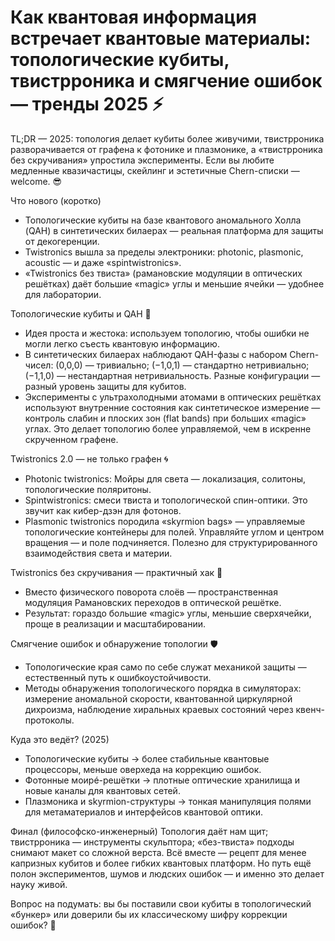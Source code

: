 # Как квантовая информация встречает квантовые материалы: топологические кубиты, твистрроника и смягчение ошибок — тренды 2025 ⚡️

TL;DR — 2025: топология делает кубиты более живучими, твистрроника разворачивается от графена к фотонике и плазмонике, а «твистрроника без скручивания» упростила эксперименты. Если вы любите медленные квазичастицы, скейлинг и эстетичные Chern-списки — welcome. 😎

Что нового (коротко)
- Топологические кубиты на базе квантового аномального Холла (QAH) в синтетических билаерах — реальная платформа для защиты от декогеренции.  
- Twistronics вышла за пределы электроники: photonic, plasmonic, acoustic — и даже «spintwistronics».  
- «Twistronics без твиста» (рамановские модуляции в оптических решётках) даёт большие «magic» углы и меньшие ячейки — удобнее для лаборатории.  

Топологические кубиты и QAH 🎯
- Идея проста и жестока: используем топологию, чтобы ошибки не могли легко съесть квантовую информацию.  
- В синтетических билаерах наблюдают QAH-фазы с набором Chern-чисел: (0,0,0) — тривиально; (−1,0,1) — стандартно нетривиально; (−1,1,0) — нестандартная нетривиальность. Разные конфигурации — разный уровень защиты для кубитов.  
- Эксперименты с ультрахолодными атомами в оптических решётках используют внутренние состояния как синтетическое измерение — контроль слабин и плоских зон (flat bands) при больших «magic» углах. Это делает топологию более управляемой, чем в искренне скрученном графене.

Twistronics 2.0 — не только графен 🌀
- Photonic twistronics: Мойры для света — локализация, солитоны, топологические поляритоны.  
- Spintwistronics: смеси твиста и топологической спин-оптики. Это звучит как кибер-дзэн для фотонов.  
- Plasmonic twistronics породила «skyrmion bags» — управляемые топологические контейнеры для полей. Управляйте углом и центром вращения — и поле подчиняется. Полезно для структурированного взаимодействия света и материи.

Twistronics без скручивания — практичный хак 🔧
- Вместо физического поворота слоёв — пространственная модуляция Рамановских переходов в оптической решётке.  
- Результат: гораздо большие «magic» углы, меньшие сверхячейки, проще в реализации и масштабировании.

Смягчение ошибок и обнаружение топологии 🛡️
- Топологические края само по себе служат механикой защиты — естественный путь к ошибкоустойчивости.  
- Методы обнаружения топологического порядка в симуляторах: измерение аномальной скорости, квантованной циркулярной дихроизма, наблюдение хиральных краевых состояний через квенч-протоколы.  

Куда это ведёт? (2025)
- Топологические кубиты → более стабильные квантовые процессоры, меньше оверхеда на коррекцию ошибок.  
- Фотонные моирé-решётки → плотные оптические хранилища и новые каналы для квантовых сетей.  
- Плазмоника и skyrmion-структуры → тонкая манипуляция полями для метаматериалов и интерфейсов квантовой оптики.

Финал (философско-инженерный)
Топология даёт нам щит; твистрроника — инструменты скульптора; «без-твиста» подходы снимают макет со сложной верста. Всё вместе — рецепт для менее капризных кубитов и более гибких квантовых платформ. Но путь ещё полон экспериментов, шумов и людских ошибок — и именно это делает науку живой.  

Вопрос на подумать: вы бы поставили свои кубиты в топологический «бункер» или доверили бы их классическому шифру коррекции ошибок? 🤔